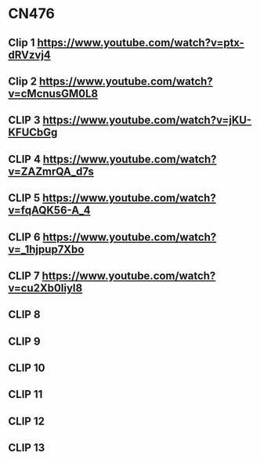 # CN476

## Clip 1 https://www.youtube.com/watch?v=ptx-dRVzvj4
## Clip 2 https://www.youtube.com/watch?v=cMcnusGM0L8
## CLIP 3 https://www.youtube.com/watch?v=jKU-KFUCbGg
## CLIP 4 https://www.youtube.com/watch?v=ZAZmrQA_d7s
## CLIP 5 https://www.youtube.com/watch?v=fqAQK56-A_4
## CLIP 6 https://www.youtube.com/watch?v=_1hjpup7Xbo
## CLIP 7 https://www.youtube.com/watch?v=cu2Xb0IiyI8
## CLIP 8
## CLIP 9
## CLIP 10
## CLIP 11
## CLIP 12
## CLIP 13

